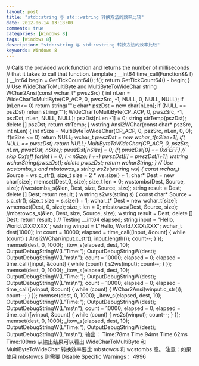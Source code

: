 ```yaml
---
layout: post
title: "std::string 与 std::wstring 转换方法的效率比较"
date: 2012-06-14 13:18:00 
comments: true
categories: [Windows 8]
tags: [Windows 8]
description: "std::string 与 std::wstring 转换方法的效率比较"
keywords: Windows 8
---
```


 // Calls the provided work function and returns the number of milliseconds 
// that it takes to call that function.
template <class Function>;
__int64 time_call(Function&& f)
{
    __int64 begin = GetTickCount64();
    f();
    return GetTickCount64() - begin;
}
// Use WideCharToMultiByte and MultiByteToWideChar
string WChar2Ansi(const wchar_t* pwszSrc)
{
    int nLen = WideCharToMultiByte(CP_ACP, 0, pwszSrc, -1, NULL, 0, NULL, NULL);
    if (nLen<= 0) return string("");
    char* pszDst = new char[nLen];
    if (NULL == pszDst) return string("");
    WideCharToMultiByte(CP_ACP, 0, pwszSrc, -1, pszDst, nLen, NULL, NULL);
    pszDst[nLen -1] = 0;
    string strTemp(pszDst);
    delete [] pszDst;
    return strTemp;
}
wstring Ansi2WChar(const char* pszSrc, int nLen)
{
    int nSize = MultiByteToWideChar(CP_ACP, 0, pszSrc, nLen, 0, 0);
    if(nSize <= 0) return NULL;
    wchar_t *pwszDst = new wchar_t[nSize+1];
    if( NULL == pwszDst) return NULL;
    MultiByteToWideChar(CP_ACP, 0, pszSrc, nLen, pwszDst, nSize);
    pwszDst[nSize] = 0;
    if( pwszDst[0] == 0xFEFF)                    // skip Oxfeff
        for(int i = 0; i < nSize; i ++) 
            pwszDst[i] = pwszDst[i+1]; 
    wstring wcharString(pwszDst);
    delete pwszDst;
    return wcharString;
}
// Use wcstombs_s and mbstowcs_s 
string ws2s(wstring ws)
{
    const wchar_t* Source = ws.c_str();
    size_t size = 2 * ws.size() + 1;
    char* Dest = new char[size];
    memset(Dest,0, size);
    size_t len = 0;
    wcstombs(Dest, Source, size);
    //wcstombs_s(&len, Dest, size, Source, size);
    string result = Dest;
    delete [] Dest;
    return result;
}
wstring s2ws(string s)
{
    const char* Source = s.c_str();
    size_t size = s.size() + 1;
    wchar_t* Dest = new wchar_t[size];
    wmemset(Dest, 0, size);
    size_t len = 0;
    mbstowcs(Dest, Source, size);
    //mbstowcs_s(&len, Dest, size, Source, size);
    wstring result = Dest;
    delete [] Dest;
    return result;
}
// Testing 
    __int64 elapsed;
    string input = "Hello, World.\\XXX\\XXX";
    wstring winput = L"Hello, World.\\XXX\\XXX";
    wchar_t dest[1000];
    int count = 10000;
    elapsed = time_call([input, &count] 
    {
        while (count)
        {
            Ansi2WChar(input.c_str(), input.length());
            count--;
        }
    });
    memset(dest, 0, 1000);
    _itow_s(elapsed, dest, 10);
    OutputDebugStringW(L"Time:");
    OutputDebugStringW(dest);
    OutputDebugStringW(L"ms\n");
    count = 10000;
    elapsed = 0;
    elapsed = time_call([input, &count] 
    {
        while (count)
        {
            s2ws(input);
            count--;
        }
    });
    memset(dest, 0, 1000);
    _itow_s(elapsed, dest, 10);
    OutputDebugStringW(L"Time:");
    OutputDebugStringW(dest);
    OutputDebugStringW(L"ms\n");
    count = 10000;
    elapsed = 0;
    elapsed = time_call([winput, &count] 
    {
        while (count)
        {
            WChar2Ansi(winput.c_str());
            count--;
        }
    });
    memset(dest, 0, 1000);
    _itow_s(elapsed, dest, 10);
    OutputDebugStringW(L"Time:");
    OutputDebugStringW(dest);
    OutputDebugStringW(L"ms\n");
    count = 10000;
    elapsed = 0;
    elapsed = time_call([winput, &count] 
    {
        while (count)
        {
            ws2s(winput);
            count--;
        }
    });
    memset(dest, 0, 1000);
    _itow_s(elapsed, dest, 10);
    OutputDebugStringW(L"Time:");
    OutputDebugStringW(dest);
    OutputDebugStringW(L"ms\n");
  输出：
  Time:78ms
  Time:94ms
  Time:62ms
  Time:109ms
  从输出结果可以看出
   WideCharToMultiByte
   和
   MultiByteToWideChar
   转换效率要比
   mbstowcs
   和
   wcstombs
   高。
   注意：如果使用
   mbstowcs
   则需要
   Disable
 Specific Warnings： 4996
